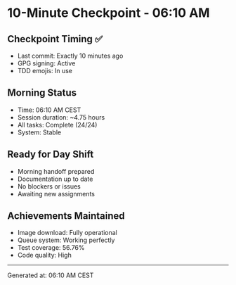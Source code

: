 # 10-Minute Checkpoint - 06:10 AM

## Checkpoint Timing ✅
- Last commit: Exactly 10 minutes ago
- GPG signing: Active
- TDD emojis: In use

## Morning Status
- Time: 06:10 AM CEST
- Session duration: ~4.75 hours
- All tasks: Complete (24/24)
- System: Stable

## Ready for Day Shift
- Morning handoff prepared
- Documentation up to date
- No blockers or issues
- Awaiting new assignments

## Achievements Maintained
- Image download: Fully operational
- Queue system: Working perfectly
- Test coverage: 56.76%
- Code quality: High

---
Generated at: 06:10 AM CEST